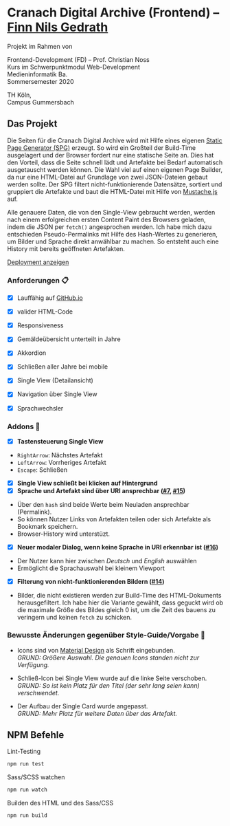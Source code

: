 # Cranach Digital Archive (Frontend) – [Finn Nils Gedrath](https://github.com/finnge)

Projekt im Rahmen von

Frontend-Development (FD) – Prof. Christian Noss \
Kurs im Schwerpunktmodul Web-Development \
Medieninformatik Ba. \
Sommersemester 2020

TH Köln, \
Campus Gummersbach


## Das Projekt

Die Seiten für die Cranach Digital Archive wird mit Hilfe eines eigenen [Static Page Generator (SPG)](https://github.com/mi-classroom/miniprojekt-finnge/blob/master/helper/static-page-generator.js) erzeugt. So wird ein Großteil der Build-Time ausgelagert und der Browser fordert nur eine statische Seite an. Dies hat den Vorteil, dass die Seite schnell lädt und Artefakte bei Bedarf automatisch ausgetauscht werden können. Die Wahl viel auf einen eigenen Page Builder, da nur eine HTML-Datei auf Grundlage von zwei JSON-Dateien gebaut werden sollte. Der SPG filtert nicht-funktionierende Datensätze, sortiert und gruppiert die Artefakte und baut die HTML-Datei mit Hilfe von [Mustache.js](https://mustache.github.io/) auf.

Alle genauere Daten, die von den Single-View gebraucht werden, werden nach einem erfolgreichen ersten Content Paint des Browsers geladen, indem die JSON per `fetch()` angesprochen werden. Ich habe mich dazu entschieden Pseudo-Permalinks mit Hilfe des Hash-Wertes zu generieren, um Bilder und Sprache direkt anwählbar zu machen. So entsteht auch eine History mit bereits geöffneten Artefakten.

[Deployment anzeigen](https://mi-classroom.github.io/miniprojekt-finnge/)

### Anforderungen 📋

- [x] Lauffähig auf [GitHub.io](https://mi-classroom.github.io/miniprojekt-finnge/)
- [x] valider HTML-Code
- [x] Responsiveness
- [x] Gemäldeübersicht unterteilt in Jahre
- [x] Akkordion
- [x] Schließen aller Jahre bei mobile
- [x] Single View (Detailansicht)
- [x] Navigation über Single View
- [x] Sprachwechsler


### Addons 🤩

- [x] **Tastensteuerung Single View**
- `RightArrow`: Nächstes Artefakt
- `LeftArrow`: Vorrheriges Artefakt
- `Escape`: Schließen
- [x] **Single View schließt bei klicken auf Hintergrund**
- [x] **Sprache und Artefakt sind über URI ansprechbar ([#7](https://github.com/mi-classroom/miniprojekt-finnge/pull/7), [#15](https://github.com/mi-classroom/miniprojekt-finnge/pull/15))**
- Über den `hash` sind beide Werte beim Neuladen ansprechbar (Permalink).
- So können Nutzer Links von Artefakten teilen oder sich Artefakte als Bookmark speichern.
- Browser-History wird unterstüzt.
- [x] **Neuer modaler Dialog, wenn keine Sprache in URI erkennbar ist ([#16](https://github.com/mi-classroom/miniprojekt-finnge/pull/16))**
- Der Nutzer kann hier zwischen *Deutsch* und *English* auswählen
- Ermöglicht die Sprachauswahl bei kleinem Viewport
- [x] **Filterung von nicht-funktionierenden Bildern ([#14](https://github.com/mi-classroom/miniprojekt-finnge/pull/14))**
- Bilder, die nicht existieren werden zur Build-Time des HTML-Dokuments herausgefiltert. Ich habe hier die Variante gewählt, dass geguckt wird ob die maximale Größe des Bildes gleich 0 ist, um die Zeit des bauens zu veringern und keinen `fetch` zu schicken.

### Bewusste Änderungen gegenüber Style-Guide/Vorgabe 🎨
- Icons sind von [Material Design](https://material.io/resources/icons/) als Schrift eingebunden. \
*GRUND: Größere Auswahl. Die genauen Icons standen nicht zur Verfügung.*

- Schließ-Icon bei Single View wurde auf die linke Seite verschoben. \
*GRUND: So ist kein Platz für den Titel (der sehr lang seien kann) verschwendet.*

- Der Aufbau der Single Card wurde angepasst. \
*GRUND: Mehr Platz für weitere Daten über das Artefakt.*

## NPM Befehle

Lint-Testing

```bash
npm run test
```

Sass/SCSS watchen

```bash
npm run watch
```

Builden des HTML und des Sass/CSS

```bash
npm run build
```
